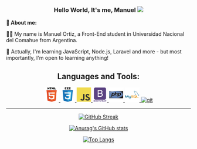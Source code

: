<h3  align="center" >Hello World, It's me, Manuel <img src="https://media.giphy.com/media/hvRJCLFzcasrR4ia7z/giphy.gif" width="25px"> </h3>
  
**💬 About me:**
<p> 
👨‍💻 My name is Manuel Ortiz, a Front-End student in Universidad Nacional del Comahue from Argentina.  
</p>

<p> 
💪 Actually, I'm learning  JavaScript, Node.js, Laravel and more - but most importantly, I'm open to learning anything! 
</p>

<h2  align="center">Languages and Tools:</h2>

<div align="center">
 <a href="https://www.w3.org/html/"  target="_blank"> <img  src="https://raw.githubusercontent.com/devicons/devicon/master/icons/html5/html5-original-wordmark.svg"  alt="html5"  width="40"  height="40"/> </a><a  href="https://www.w3schools.com/css/"  target="_blank"> <img  src="https://raw.githubusercontent.com/devicons/devicon/master/icons/css3/css3-original-wordmark.svg"  alt="css3"  width="40"  height="40"/> </a><a  href="https://developer.mozilla.org/en-US/docs/Web/JavaScript"  target="_blank"> <img  src="https://raw.githubusercontent.com/devicons/devicon/master/icons/javascript/javascript-original.svg"  alt="javascript"  width="40"  height="40"/> </a><a  href="https://getbootstrap.com"  target="_blank"> <img  src="https://raw.githubusercontent.com/devicons/devicon/master/icons/bootstrap/bootstrap-plain-wordmark.svg"  alt="bootstrap"  width="40"  height="40"/> </a> <a  href="https://www.php.net"  target="_blank"> <img  src="https://raw.githubusercontent.com/devicons/devicon/master/icons/php/php-original.svg"  alt="php"  width="40"  height="40"/> </a><a  href="https://www.mysql.com/"  target="_blank"> <img  src="https://raw.githubusercontent.com/devicons/devicon/master/icons/mysql/mysql-original-wordmark.svg"  alt="mysql"  width="40"  height="40"/> </a><a  href="https://git-scm.com/"  target="_blank"> <img  src="https://www.vectorlogo.zone/logos/git-scm/git-scm-icon.svg"  alt="git"  width="40"  height="40"/> </a>
</div>

---


<!-- Github Stats -->

<div align="center">
        
[![GitHub Streak](http://github-readme-streak-stats.herokuapp.com?user=mannusho&theme=tokyonight&hide_border=true)](https://git.io/streak-stats)
        
</div>
    
<div align="center">
        
[![Anurag's GitHub stats](https://github-readme-stats.vercel.app/api?username=mannusho&show_icons=true&hide_border=true&theme=tokyonight)](https://github.com/anuraghazra/github-readme-stats)
        
</div>

<div align="center">

[![Top Langs](https://github-readme-stats.vercel.app/api/top-langs/?username=mannusho&layout=compact&hide_border=true&theme=tokyonight&card_width=445)](https://github.com/anuraghazra/github-readme-stats)

</div>
